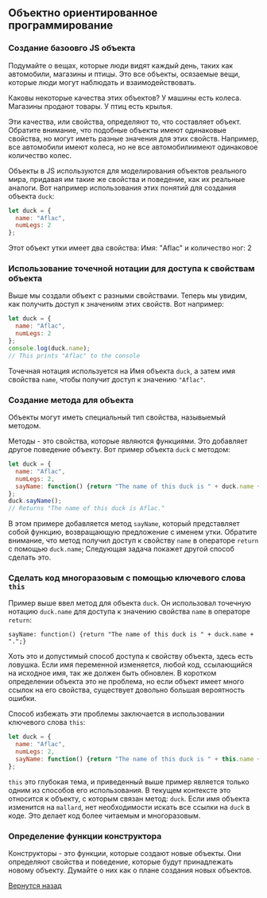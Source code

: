 ## Объектно ориентированное программирование

### Создание базоовго JS объекта

Подумайте о вещах, которые люди видят каждый день, таких как автомобили, магазины и птицы. Это все объекты, осязаемые вещи, которые люди могут наблюдать и взаимодействовать.

Каковы некоторые качества этих объектов? У машины есть колеса. Магазины продают товары. У птиц есть крылья.

Эти качества, или свойства, определяют то, что составляет объект. Обратите внимание, что подобные объекты имеют одинаковые свойства, но могут иметь разные значения для этих свойств. Например, все автомобили имеют колеса, но не все автомобилиимеют одинаковое количество колес.

Объекты в JS используются для моделирования объектов реального мира, придавая им такие же свойства и поведение, как их реальные аналоги. Вот например использования этих понятий для создания объекта ```duck```:

```javascript
let duck = {
  name: "Aflac",
  numLegs: 2
};
```

Этот объект утки имеет два свойства: Имя: "Aflac" и количество ног: 2


### Использование точечной нотации для доступа к свойствам объекта

Выше мы создали объект с разными свойствами. Теперь мы увидим, как получить доступ к значениям этих свойств. Вот например:

```javascript
let duck = {
  name: "Aflac",
  numLegs: 2
};
console.log(duck.name);
// This prints "Aflac" to the console
```

Точечная нотация используется на Имя объекта ```duck```, а затем имя свойства ```name```, чтобы получит доступ к значению ```"Aflac"```.


### Создание метода для объекта


Объекты могут иметь специальный тип свойства, назывыемый методом.

Методы - это свойства, которые являются функциями. Это добавляет другое поведение объекту. Вот пример объекта ```duck``` с методом:

```javascript
let duck = {
  name: "Aflac",
  numLegs: 2,
  sayName: function() {return "The name of this duck is " + duck.name + ".";}
};
duck.sayName();
// Returns "The name of this duck is Aflac."
```

В этом примере добавляется метод ```sayName```, который представляет собой функцию, возвращающую предложение с именем утки. Обратите внимание, что метод получил доступ к свойству ```name``` в операторе ```return``` с помощью ```duck.name```; Следующая задача покажет другой способ сделать это.



### Сделать код многоразовым с помощью ключевого слова ```this```


Пример выше ввел метод для объекта ```duck```. Он использовал точечную нотацию ```duck.name``` для доступа к значению свойства ```name``` в операторе ```return```:

```sayName: function() {return "The name of this duck is " + duck.name + ".";}```

Хоть это и допустимый способ доступа к свойству объекта, здесь есть ловушка. Если имя переменной изменяется, любой код, ссылающийся на исходное имя, так же должен быть обновлен. В коротком определении объекта это не проблема, но если объект имеет много ссылок на его свойства, существует довольно большая вероятность ошибки.

Способ избежать эти проблемы заключается в использовании ключевого слова ```this```:

```javascript
let duck = {
  name: "Aflac",
  numLegs: 2,
  sayName: function() {return "The name of this duck is " + this.name + ".";}
};
```

```this``` это глубокая тема, и приведенный выше пример является только одним из способов его использования. В текущем контексте это относится к объекту, с которым связан метод: ```duck```. Если имя объекта изменится на ```mallard```, нет необходимости искать все ссылки на ```duck``` в коде. Это делает код более читаемым и многоразовым.


### Определение функции конструктора


Конструкторы - это функции, которые создают новые объекты. Они определяют свойства и поведение, которые будут принадлежать новому объекту. Думайте о них как о плане создания новых объектов.





[Вернутся назад](../README.md)
